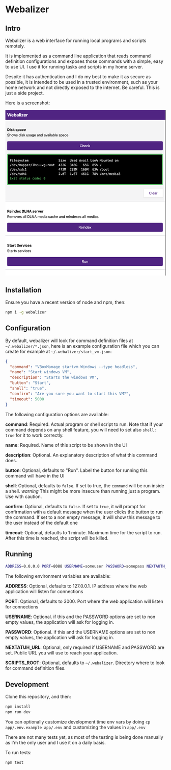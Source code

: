 # Webalizer

## Intro

Webalizer is a web interface for running local programs and scripts remotely.

It is implemented as a command line application that reads command definition
configurations and exposes those commands with a simple, easy to use UI. I use
it for running tasks and scripts in my home server.

Despite it has authentication and I do my best to make it as secure as possible,
it is intended to be used in a trusted environment, such as your home network
and not directly exposed to the internet. Be careful. This is just a side
project.

Here is a screenshot:

![Screenshot](docs/screenshot.png?raw=true)

## Installation

Ensure you have a recent version of node and npm, then:

```sh
npm i -g webalizer
```

## Configuration

By default, webalizer will look for command definition files at
`~/.webalizer/*.json`, here is an example configuration file which you can
create for example at `~/.webalizer/start_vm.json`:

```json
{
  "command": "VBoxManage startvm Windows --type headless",
  "name": "Start windows VM",
  "description": "Starts the windows VM",
  "button": "Start",
  "shell": "true",
  "confirm": "Are you sure you want to start this VM?",
  "timeout": 5000
}
```

The following configuration options are available:

**command**: Required. Actual program or shell script to run. Note that if your
command depends on any shell feature, you will need to set also `shell: true`
for it to work correctly.

**name**: Required. Name of this script to be shown in the UI

**description**: Optional. An explanatory description of what this command does.

**button**: Optional, defaults to "Run". Label the button for running this
command will have in the UI

**shell**: Optional, defaults to `false`. If set to true, the `command` will be
run inside a shell. *warning* This might be more insecure than running just a
program. Use with caution.

**confirm**: Optional, defaults to `false`. If set to `true`, it will prompt for
confirmation with a default message when the user clicks the button to run the
command. If set to a non empty message, it will show this message to the user
instead of the default one

**timeout**: Optional, defaults to 1 minute. Maximum time for the script to run.
After this time is reached, the script will be killed.

## Running

```sh
ADDRESS=0.0.0.0 PORT=8088 USERNAME=someuser PASSWORD=somepass NEXTAUTH_URL=http://yourPublicServerAddressOrIP:8088 webalizer
```

The following environment variables are available:

**ADDRESS**: Optional, defaults to 127.0.0.1. IP address where the web
application will listen for connections

**PORT**: Optional, defaults to 3000. Port where the web application will listen
for connections

**USERNAME**: Optional. if this and the PASSWORD options are set to non empty
values, the application will ask for logging in.

**PASSWORD**: Optional. if this and the USERNAME options are set to non empty
values, the application will ask for logging in.

**NEXTATUH_URL**: Optional, only required if USERNAME and PASSWORD are set.
Public URL you will use to reach your application.

**SCRIPTS_ROOT**: Optional, defaults to `~/.webalizer`. Directory where to look
for command definition files.

## Development

Clone this repository, and then:

```sh
npm install
npm run dev
```

You can optionally customize development time env vars by doing `cp app/.env.example app/.env` and customizing the values in `app/.env`

There are not many tests yet, as most of the testing is being done manually as I'm the only user and I use it on a daily basis.

To run tests:

 ```sh
npm test
 ```
